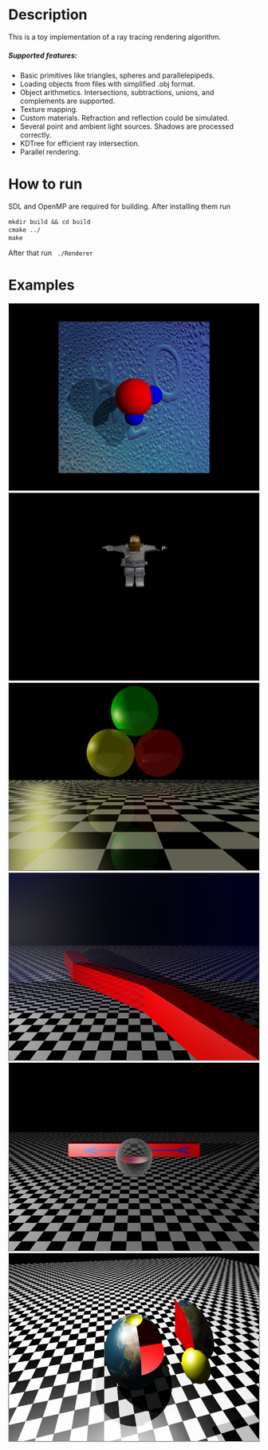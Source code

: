 # Description
This is a toy implementation of a ray tracing rendering algorithm.

##### Supported features:
* Basic primitives like triangles, spheres and parallelepipeds.
* Loading objects from files with simplified .obj format.
* Object arithmetics. Intersections, subtractions, unions, and complements are supported.
* Texture mapping.
* Custom materials. Refraction and reflection could be simulated.
* Several point and ambient light sources. Shadows are processed correctly.
* KDTree for efficient ray intersection.
* Parallel rendering.

# How to run
SDL and OpenMP are required for building. After installing them run

    mkdir build && cd build
    cmake ../
    make
    
After that run <code> ./Renderer </code>

# Examples
![](screenshots/scene1.png)
![](screenshots/scene2.png)
![](screenshots/scene3.png)
![](screenshots/scene4.png)
![](screenshots/scene5.png)
![](screenshots/scene6.png)
